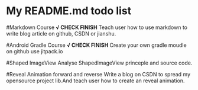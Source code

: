 My README.md todo list
======================

#Markdown Course 
**√ CHECK FINISH**
Teach user how to use markdown to write blog article on github, CSDN or jianshu.

#Android Gradle Course
**√ CHECK FINISH**
Create your own gradle moudle on github use jitpack.io 

#Shaped ImageView Analyse
ShapedImageView princeple and source code.

#Reveal Animation forward and reverse
Write a blog on CSDN to spread my opensource project lib.And teach user how to create an reveal animation.